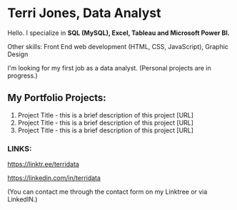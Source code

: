 <!---
terridata/terridata is a ✨ special ✨ repository because its `README.md` (this file) appears on your GitHub profile.
You can click the Preview link to take a look at your changes.
--->
# Terri Jones, Data Analyst

Hello. I specialize in **SQL (MySQL), Excel, Tableau and Microsoft Power BI.**

Other skills: Front End web development (HTML, CSS, JavaScript), Graphic Design

I'm looking for my first job as a data analyst. (Personal projects are in progress.)

## My Portfolio Projects:
1. Project Title - this is a brief description of this project [URL]
2. Project Title - this is a brief description of this project [URL]
3. Project Title - this is a brief description of this project [URL]

### LINKS:

https://linktr.ee/terridata

https://linkedin.com/in/terridata

(You can contact me through the contact form on my Linktree or via LinkedIN.)
